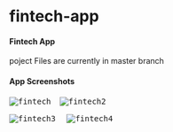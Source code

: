 # fintech-app
#### Fintech App
poject Files are currently in master branch
#### App Screenshots
<kbd>![fintech](https://user-images.githubusercontent.com/90906602/136981188-137aec67-68c8-4292-976e-0e0851fefbbb.PNG)</kbd>
&nbsp;&nbsp;&nbsp;<kbd>![fintech2](https://user-images.githubusercontent.com/90906602/136979338-ac85b49d-a8a3-479f-b6f1-76652b76f51e.PNG)</kbd>

<kbd>![fintech3](https://user-images.githubusercontent.com/90906602/136979486-32f225a4-c766-49fd-bc5f-a980f197995a.PNG)</kbd>
&nbsp;&nbsp;&nbsp;&nbsp;<kbd>![fintech4](https://user-images.githubusercontent.com/90906602/136981127-204e48e9-6733-408d-bb16-5f9e3be6b6d5.PNG)</kbd>

